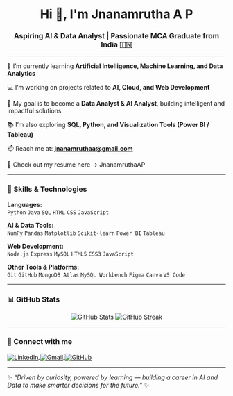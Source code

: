 <h1 align="center">Hi 👋, I'm Jnanamrutha A P</h1>
<h3 align="center">Aspiring AI & Data Analyst | Passionate MCA Graduate from India 🇮🇳</h3>

---

🌱 I’m currently learning **Artificial Intelligence, Machine Learning, and Data Analytics**

💻 I’m working on projects related to **AI, Cloud, and Web Development**

🎯 My goal is to become a **Data Analyst & AI Analyst**, building intelligent and impactful solutions

📚 I’m also exploring **SQL, Python, and Visualization Tools (Power BI / Tableau)**

📫 Reach me at: **jnanamruthaa@gmail.com**

📄 Check out my resume here → JnanamruthaAP

---

### 🧠 Skills & Technologies

**Languages:**  
`Python` `Java` `SQL` `HTML` `CSS` `JavaScript`

**AI & Data Tools:**  
`NumPy` `Pandas` `Matplotlib` `Scikit-learn` `Power BI` `Tableau`

**Web Development:**  
`Node.js` `Express` `MySQL` `HTML5` `CSS3` `JavaScript`

**Other Tools & Platforms:**  
`Git` `GitHub` `MongoDB Atlas` `MySQL Workbench` `Figma` `Canva` `VS Code`

---

### 📊 GitHub Stats

<p align="center">
  <img src="https://github-readme-stats.vercel.app/api?username=JnanamruthaAP&show_icons=true&theme=tokyonight" alt="GitHub Stats" />
  <img src="https://github-readme-streak-stats.herokuapp.com/?user=JnanamruthaAP&theme=tokyonight" alt="GitHub Streak" />
</p>

---

### 🌟 Connect with me

<p align="left">
<a href="https://www.linkedin.com/in/jnanamrutha-ap/" target="blank">
  <img align="center" src="https://img.shields.io/badge/LinkedIn-blue?style=for-the-badge&logo=linkedin" alt="LinkedIn" />
</a>
<a href="mailto:jnanamruthaa@gmail.com" target="blank">
  <img align="center" src="https://img.shields.io/badge/Email%20Me-D14836?style=for-the-badge&logo=gmail&logoColor=white" alt="Gmail" />
</a>
<a href="https://github.com/JnanamruthaAP" target="blank">
  <img align="center" src="https://img.shields.io/badge/GitHub-181717?style=for-the-badge&logo=github" alt="GitHub" />
</a>
</p>

---

✨ *“Driven by curiosity, powered by learning — building a career in AI and Data to make smarter decisions for the future.”* ✨
